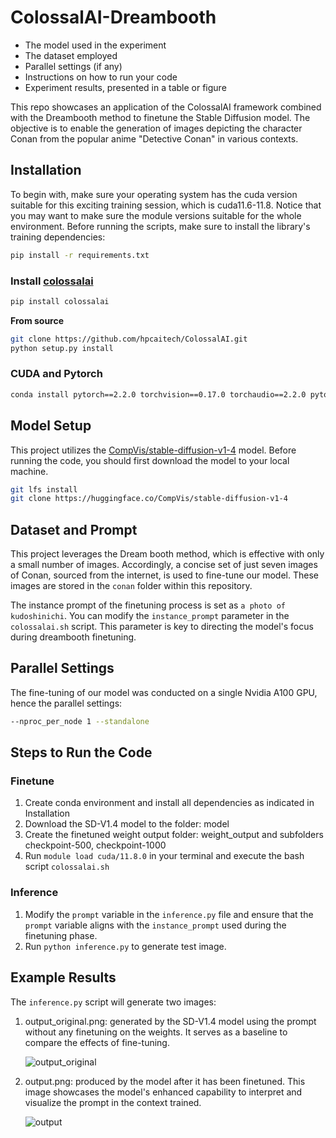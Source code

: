 # ColossalAI-Dreambooth

- The model used in the experiment
- The dataset employed
- Parallel settings (if any)
- Instructions on how to run your code
- Experiment results, presented in a table or figure

This repo showcases an application of the ColossalAI framework combined with the Dreambooth method to finetune the Stable Diffusion model. The objective is to enable the generation of images depicting the character Conan from the popular anime "Detective Conan" in various contexts.

## Installation

To begin with, make sure your operating system has the cuda version suitable for this exciting training session, which is cuda11.6-11.8. Notice that you may want to make sure the module versions suitable for the whole environment. Before running the scripts, make sure to install the library's training dependencies:

```bash
pip install -r requirements.txt
```

### Install [colossalai](https://github.com/hpcaitech/ColossalAI.git)

```bash
pip install colossalai
```

**From source**

```bash
git clone https://github.com/hpcaitech/ColossalAI.git
python setup.py install
```

### CUDA and Pytorch

```bash
conda install pytorch==2.2.0 torchvision==0.17.0 torchaudio==2.2.0 pytorch-cuda=11.8 -c pytorch -c nvidia
```

## Model Setup

This project utilizes the [CompVis/stable-diffusion-v1-4](https://huggingface.co/CompVis/stable-diffusion-v1-4/tree/main) model. Before running the code, you should first download the model to your local machine. 

```bash
git lfs install
git clone https://huggingface.co/CompVis/stable-diffusion-v1-4
```

## Dataset and Prompt

This project leverages the Dream booth method, which is effective with only a small number of images. Accordingly, a concise set of just seven images of Conan, sourced from the internet, is used to fine-tune our model. These images are stored in the `conan` folder within this repository.

The instance prompt of the finetuning process is set as ``a photo of kudoshinichi``. You can modify the `instance_prompt` parameter in the `colossalai.sh` script. This parameter is key to directing the model's focus during dreambooth finetuning.

## Parallel Settings

The fine-tuning of our model was conducted on a single Nvidia A100 GPU, hence the parallel settings:

```bash
--nproc_per_node 1 --standalone
```

## Steps to Run the Code

### Finetune

1. Create conda environment and install all dependencies as indicated in Installation
2. Download the SD-V1.4 model to the folder: model
3. Create the finetuned weight output folder: weight_output and subfolders checkpoint-500, checkpoint-1000
4. Run ``module load cuda/11.8.0`` in your terminal and execute the bash script ``colossalai.sh``

### Inference

1. Modify the ``prompt`` variable in the ``inference.py`` file and ensure that the `prompt` variable aligns with the `instance_prompt` used during the finetuning phase.
2. Run ```python inference.py``` to generate test image. 

## Example Results

The `inference.py` script will generate two images:

1. output_original.png: generated by the SD-V1.4 model using the prompt without any finetuning on the weights. It serves as a baseline to compare the effects of fine-tuning.

   ![output_original](/Users/Jadeeeey/Applications/TyporaPicture/output_original.png)

2. output.png: produced by the model after it has been finetuned. This image showcases the model's enhanced capability to interpret and visualize the prompt in the context trained.

   ![output](/Users/Jadeeeey/Applications/TyporaPicture/output-2919419.png)
